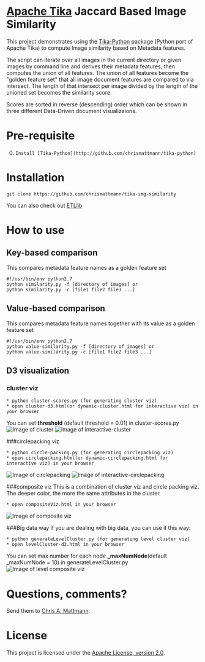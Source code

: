 [Apache Tika](http://tika.apache.org/) Jaccard Based Image Similarity
===

This project demonstrates using the [Tika-Python](http://github.com/chrismattmann/tika-python) package (Python port of Apache Tika) to compute Image similarity based on Metadata features.

The script can iterate over all images in the current directory or given images by command line and derives their metadata features, then computes the union of all features. The union of all features become the "golden feature set" that all image document features are compared to via intersect. The length of that intersect per image divided by the length of the unioned set becomes the similarity score.

Scores are sorted in reverse (descending) order which can be shown in three different Data-Driven document visualizaions.

Pre-requisite
===
0. `Install [Tika-Python](http://github.com/chrismattmann/tika-python)`

Installation
===
```
git clone https://github.com/chrismattmann/tika-img-similarity
```
You can also check out [ETLlib](https://github.com/chrismattmann/etllib/etl/imagesimilarity.py)

How to use
===

Key-based comparison
--------------------
This compares metadata feature names as a golden feature set
```
#!/usr/bin/env python2.7
python similarity.py -f [directory of images] or 
python similarity.py -c [file1 file2 file3 ...]
```
Value-based comparison
----------------------
This compares metadata feature names together with its value as a golden feature set
```
#!/usr/bin/env python2.7
python value-similarity.py -f [directory of images] or 
python value-similarity.py -c [file1 file2 file3 ...]
```

D3 visualization
----------------

### cluster viz 
```
* python cluster-scores.py (for generating cluster viz)
* open cluster-d3.html(or dynamic-cluster.html for interactive viz) in your browser
```
You can set **threshold** (default threshold = 0.01) in cluster-scores.py
![Image of cluster](https://github.com/dongnizh/tika-img-similarity/blob/refactor/snapshots/cluster.png)
![Image of interactive-cluster](https://github.com/dongnizh/tika-img-similarity/blob/refactor/snapshots/interactive-cluster.png)

###circlepacking viz
```
* python circle-packing.py (for generating circlepacking viz)
* open circlepacking.html(or dynamic-circlepacking.html for interactive viz) in your browser
```
![Image of circlepacking](https://github.com/dongnizh/tika-img-similarity/blob/refactor/snapshots/circlepacking.png)
![Image of interactive-circlepacking](https://github.com/dongnizh/tika-img-similarity/blob/refactor/snapshots/interactive-circlepacking.png)

###composite viz
This is a combination of cluster viz and circle packing viz.
The deeper color, the more the same attributes in the cluster.
```
* open compositeViz.html in your browser
```
![Image of composite viz](https://github.com/dongnizh/tika-img-similarity/blob/refactor/snapshots/composite.png)

###Big data way
if you are dealing with big data, you can use it this way:
```
* python generateLevelCluster.py (for generating level cluster viz)
* open levelCluster-d3.html in your browser
```
You can set max number for each node **_maxNumNode**(default _maxNumNode = 10) in generateLevelCluster.py
![Image of level composite viz](https://github.com/dongnizh/tika-img-similarity/blob/refactor/snapshots/level-composite.png)

Questions, comments?
===================
Send them to [Chris A. Mattmann](mailto:chris.a.mattmann@jpl.nasa.gov).

License
===

This project is licensed under the [Apache License, version 2.0](http://www.apache.org/licenses/LICENSE-2.0).







